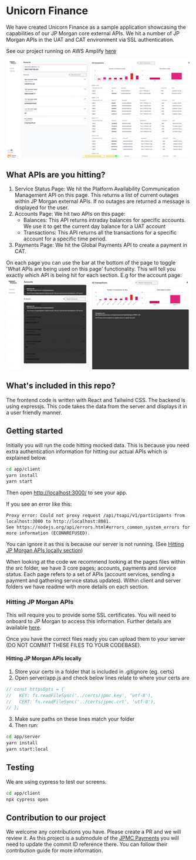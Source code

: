 # Unicorn Finance

We have created Unicorn Finance as a sample application showcasing the
capabilities of our JP Morgan core external APIs.
We hit a number of JP Morgan
APIs in the UAT and CAT environment via SSL authentication.

See our project running on AWS Amplify
[here](https://www.unicorn-finance-dev.com/)

![Screenshot of Unicorn Finance Account page](account.png "Screenshot of Unicorn Finance")

## What APIs are you hitting?

1. Service Status Page: We hit the Platform Availability Communication
   Management API on this page. This returns a list of current outages within JP
   Morgan external APIs. If no outages are returned a message is displayed for
   the user.
2. Accounts Page: We hit two APIs on this page:
   - Balances: This API returns intraday balances for specific accounts. We use
     it to get the current day balance for a UAT account
   - Transactions: This API returns all the transactions for a specific account
     for a specific time period.
3. Payments Page: We hit the Global Payments API to create a payment in CAT.

On each page you can use the bar at the bottom of the page to toggle 'What APIs are being used on this page' functionality. This will tell you exactly which API is being hit for each section.
E.g for the account page:
![Screenshot of Unicorn Finance showing API details for Accounts page](whatApi.png "Screenshot of Unicorn Finance showing API details for Accounts page")

## What's included in this repo?

The frontend code is written with React and Tailwind CSS. The backend is using expressjs.
This code takes the data from the server and displays it in a user friendly manner.

## Getting started

Initially you will run the code hitting mocked data.
This is because you need extra authentication information for hitting our actual APIs which is explained below.

```sh
cd app/client
yarn install
yarn start
```

Then open [http://localhost:3000/](http://localhost:3000/) to see your app.

If you see an error like this:

```
Proxy error: Could not proxy request /api/tsapi/v1/participants from localhost:3000 to http://localhost:8081.
See https://nodejs.org/api/errors.html#errors_common_system_errors for more information (ECONNREFUSED).
```

You can ignore it as this is because our server is not running. (See [Hitting JP Morgan APIs locally section](#hitting-jp-morgan-apis-locally))

When looking at the code we recommend looking at the pages files within the src folder, we have 3 core pages; accounts, payments and service status.
Each page refers to a set of APIs (account services, sending a payment and gathering service status updates).
Within client and server folders we have readme with more details on each section.

### Hitting JP Morgan APIs

This will require you to provide some SSL certificates.
You will need to onboard to JP Morgan to access this information. Further details are available [here](http://developer.jpmorgan.com/).

Once you have the correct files ready you can upload them to your server (DO NOT COMMIT THESE FILES TO YOUR CODEBASE).

#### Hitting JP Morgan APIs locally

1. Store your certs in a folder that is included in .gitignore (eg. certs)
2. Open server/app.js and check below lines relate to where your certs are

```js
// const httpsOpts = {
//   KEY: fs.readFileSync('../certs/jpmc.key', 'utf-8'),
//   CERT: fs.readFileSync('../certs/jpmc.crt', 'utf-8'),
// };
```

3. Make sure paths on these lines match your folder
4. Then run:

```sh
cd app/server
yarn install
yarn start:local
```

## Testing

We are using cypress to test our screens.

```sh
cd app/client
npx cypress open
```

## Contribution to our project

We welcome any contributions you have. Please create a PR and we will review it.
As this project is a submodule of the [JPMC Payments](https://github.com/jpmorganchase/payments) you will need to update the commit ID reference there. You can follow their contribution guide for more information.
